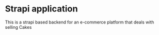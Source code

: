 # Strapi application

This is a strapi based backend for an e-commerce platform that deals with selling Cakes
